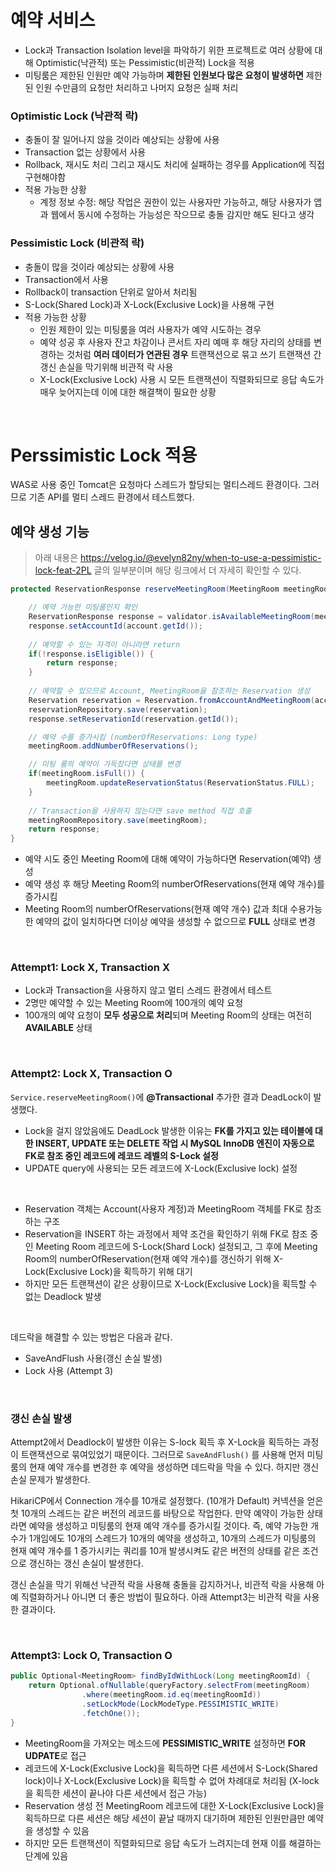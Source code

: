 # 예약 서비스

- Lock과 Transaction Isolation level을 파악하기 위한 프로젝트로 여러 상황에 대해 Optimistic(낙관적) 또는 Pessimistic(비관적) Lock을 적용
- 미팅룸은 제한된 인원만 예약 가능하며 **제한된 인원보다 많은 요청이 발생하면** 제한된 인원 수만큼의 요청만 처리하고 나머지 요청은 실패 처리

### Optimistic Lock (낙관적 락)

- 충돌이 잘 일어나지 않을 것이라 예상되는 상황에 사용
- Transaction 없는 상황에서 사용
- Rollback, 재시도 처리 그리고 재시도 처리에 실패하는 경우를 Application에 직접 구현해야함
- 적용 가능한 상황
    - 계정 정보 수정: 해당 작업은 권한이 있는 사용자만 가능하고, 해당 사용자가 앱과 웹에서 동시에 수정하는 가능성은 작으므로 충돌 감지만 해도 된다고 생각

### Pessimistic Lock (비관적 락)

- 충돌이 많을 것이라 예상되는 상황에 사용
- Transaction에서 사용
- Rollback이 transaction 단위로 알아서 처리됨
- S-Lock(Shared Lock)과 X-Lock(Exclusive Lock)을 사용해 구현
- 적용 가능한 상황
    - 인원 제한이 있는 미팅룸을 여러 사용자가 예약 시도하는 경우
    - 예약 성공 후 사용자 잔고 차감이나 콘서트 자리 예매 후 해당 자리의 상태를 변경하는 것처럼 **여러 데이터가 연관된 경우** 트랜잭션으로 묶고 쓰기 트랜잭션 간 갱신 손실을 막기위해 비관적 락 사용
    - X-Lock(Exclusive Lock) 사용 시 모든 트랜잭션이 직렬화되므로 응답 속도가 매우 늦어지는데 이에 대한 해결책이 필요한 상황

<br>

# Perssimistic Lock 적용

WAS로 사용 중인 Tomcat은 요청마다 스레드가 할당되는 멀티스레드 환경이다. 그러므로 기존 API를 멀티 스레드 환경에서 테스트했다.

## 예약 생성 기능

> 아래 내용은 https://velog.io/@evelyn82ny/when-to-use-a-pessimistic-lock-feat-2PL  글의 일부분이며 해당 링크에서 더 자세히 확인할 수 있다.

```java
protected ReservationResponse reserveMeetingRoom(MeetingRoom meetingRoom, Account account) {

    // 예약 가능한 미팅룸인지 확인
	ReservationResponse response = validator.isAvailableMeetingRoom(meetingRoom);
	response.setAccountId(account.getId());
    
    // 예약할 수 있는 자격이 아니라면 return
	if(!response.isEligible()) {
		return response;
	}
    
    // 예약할 수 있으므로 Account, MeetingRoom을 참조하는 Reservation 생성
	Reservation reservation = Reservation.fromAccountAndMeetingRoom(account, meetingRoom);
	reservationRepository.save(reservation);
	response.setReservationId(reservation.getId());

	// 예약 수를 증가시킴 (numberOfReservations: Long type)
	meetingRoom.addNumberOfReservations();

    // 미팅 룸의 예약이 가득찼다면 상태를 변경
	if(meetingRoom.isFull()) {
		meetingRoom.updateReservationStatus(ReservationStatus.FULL);
	}
    
    // Transaction을 사용하지 않는다면 save method 직접 호출
    meetingRoomRepository.save(meetingRoom);
	return response;
}
```

- 예약 시도 중인 Meeting Room에 대해 예약이 가능하다면 Reservation(예약) 생성
- 예약 생성 후 해당 Meeting Room의 numberOfReservations(현재 예약 개수)를 증가시킴
- Meeting Room의 numberOfReservations(현재 예약 개수) 값과 최대 수용가능한 예약의 값이 일치하다면 더이상 예약을 생성할 수 없으므로 **FULL** 상태로 변경

<br>

### Attempt1: Lock X, Transaction X

- Lock과 Transaction을 사용하지 않고 멀티 스레드 환경에서 테스트
- 2명만 예약할 수 있는 Meeting Room에 100개의 예약 요청
- 100개의 예약 요청이 **모두 성공으로 처리**되며 Meeting Room의 상태는 여전히 **AVAILABLE** 상태

<br>

### Attempt2: Lock X, Transaction O

```Service.reserveMeetingRoom()```에 **@Transactional** 추가한 결과 DeadLock이 발생했다.
<br>

- Lock을 걸지 않았음에도 DeadLock 발생한 이유는 **FK를 가지고 있는 테이블에 대한 INSERT, UPDATE 또는 DELETE 작업 시 MySQL InnoDB 엔진이 자동으로 FK로 참조 중인 레코드에 레코드 레벨의 S-Lock 설정**
- UPDATE query에 사용되는 모든 레코드에 X-Lock(Exclusive lock) 설정
<br>

- Reservation 객체는 Account(사용자 계정)과 MeetingRoom 객체를 FK로 참조하는 구조
- Reservation을 INSERT 하는 과정에서 제약 조건을 확인하기 위해 FK로 참조 중인 Meeting Room 레코드에 S-Lock(Shard Lock) 설정되고, 그 후에 Meeting Room의 numberOfReservation(현재 예약 개수)를 갱신하기 위해 X-Lock(Exclusive Lock)을 획득하기 위해 대기
- 하지만 모든 트랜잭션이 같은 상황이므로 X-Lock(Exclusive Lock)을 획득할 수 없는 Deadlock 발생
<br>

데드락을 해결할 수 있는 방법은 다음과 같다.
- SaveAndFlush 사용(갱신 손실 발생)
- Lock 사용 (Attempt 3)

<br>

### 갱신 손실 발생

Attempt2에서 Deadlock이 발생한 이유는 S-lock 획득 후 X-Lock을 획득하는 과정이 트랜잭션으로 묶여있었기 때문이다. 그러므로 ```SaveAndFlush()``` 를 사용해 먼저 미팅룸의 현재 예약 개수를 변경한 후 예약을 생성하면 데드락을 막을 수 있다. 하지만 갱신 손실 문제가 발생한다.
<br>

HikariCP에서 Connection 개수를 10개로 설정했다. (10개가 Default) 커넥션을 얻은 첫 10개의 스레드는 같은 버전의 레코드를 바탕으로 작업한다. 만약 예약이 가능한 상태라면 예약을 생성하고 미팅룸의 현재 예약 개수를 증가시킬 것이다. 즉, 예약 가능한 개수가 1개임에도 10개의 스레드가 10개의 예약을 생성하고, 10개의 스레드가 미팅룸의 현재 예약 개수를 1 증가시키는 쿼리를 10개 발생시켜도 같은 버전의 상태를 같은 조건으로 갱신하는 갱신 손실이 발생한다.<br>

갱신 손실을 막기 위해선 낙관적 락을 사용해 충돌을 감지하거나, 비관적 락을 사용해 아예 직렬화하거나 아니면 더 좋은 방법이 필요하다. 아래 Attempt3는 비관적 락을 사용한 결과이다.

<br>

### Attempt3: Lock O, Transaction O

```java
public Optional<MeetingRoom> findByIdWithLock(Long meetingRoomId) {
	return Optional.ofNullable(queryFactory.selectFrom(meetingRoom)
                .where(meetingRoom.id.eq(meetingRoomId))
                .setLockMode(LockModeType.PESSIMISTIC_WRITE)
                .fetchOne());
}
```

- MeetingRoom을 가져오는 메소드에 **PESSIMISTIC_WRITE** 설정하면 **FOR UDPATE**로 접근
- 레코드에 X-Lock(Exclusive Lock)을 획득하면 다른 세션에서 S-Lock(Shared lock)이나 X-Lock(Exclusive Lock)을 획득할 수 없어 차례대로 처리됨 (X-lock을 획득한 세션이 끝나야 다른 세션에서 접근 가능)
- Reservation 생성 전 MeetingRoom 레코드에 대한 X-Lock(Exclusive Lock)을 획득하므로 다른 세션은 해당 세션이 끝날 때까지 대기하며 제한된 인원만큼만 예약을 생성할 수 있음
- 하지만 모든 트랜잭션이 직렬화되므로 응답 속도가 느려지는데 현재 이를 해결하는 단계에 있음